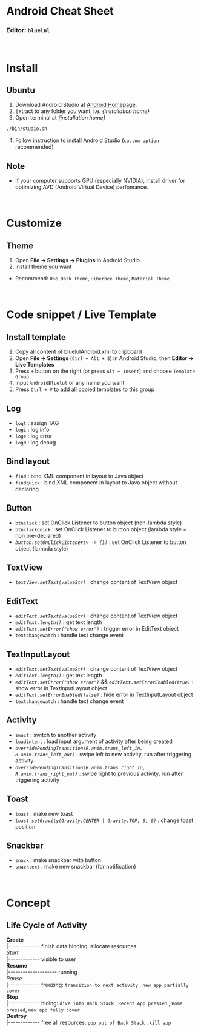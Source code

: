# Android Cheat Sheet 
### Editor: `bluelul`
<br>

# Install
## Ubuntu
1. Download Android Studio at [Android Homepage](https://developer.android.com/studio).
2. Extract to any folder you want, i.e. *{installation home}*
3. Open terminal at *{installation home}*
```bash
./bin/studio.sh
```
4. Follow instruction to install Android Studio (`custom option` recommended)

## Note
- If your computer supports GPU (especially NVIDIA), install driver for optimizing AVD (Android Virtual Device) perfomance.

<br>

# Customize
## Theme
1. Open **File &rarr; Settings &rarr; Plugins** in Android Studio
2. Install theme you want
- Recommend: `One Dark Theme`, `Hiberbee Theme`, `Material Theme`

<br>

# Code snippet / Live Template
## Install template
1. Copy all content of bluelulAndroid.xml to clipboard
2. Open **File &rarr; Settings** (`Ctrl + Alt + S`) in Android Studio, then **Editor &rarr; Live Templates**
3. Press `+` button on the right (or press `Alt + Insert`) and choose `Template Group`
4. Input `AndroidBluelul` or any name you want
5. Press `Ctrl + V` to add all copied templates to this group

## Log
- `logt` : assign TAG
- `logi` : log info
- `loge` : log error
- `logd` : log debug

## Bind layout
- `find` : bind XML component in layout to Java object
- `findquick` : bind XML component in layout to Java object without declaring

## Button
- `btnclick` : set OnClick Listener to button object (non-lambda style)
- `btnclickquick` : set OnClick Listener to button object (lambda style + non pre-declared)
- *`button.setOnClickListener(v -> {})`* : set OnClick Listener to button object (lambda style)

## TextView
- *`textView.setText(valueStr)`* : change content of TextView object

## EditText
- *`editText.setText(valueStr)`* : change content of TextView object
- *`editText.length()`* : get text length
- *`editText.setError("show error")`* : trigger error in EditText object
- `textchangewatch` : handle text change event

## TextInputLayout
- *`editText.setText(valueStr)`* : change content of TextView object
- *`editText.length()`* : get text length
- *`editText.setError("show error")`* && *`editText.setErrorEnabled(true)`* : show error in TextInputLayout object
- *`editText.setErrorEnabled(false)`* : hide error in TextInputLayout object
- `textchangewatch` : handle text change event

## Activity
- `swact` : switch to another activity
- `loadintent` : load input argument of activity after being created
- *`overridePendingTransition(R.anim.trans_left_in, R.anim.trans_left_out)`* : swipe left to new activity, run after triggering activity
- *`overridePendingTransition(R.anim.trans_right_in, R.anim.trans_right_out)`* : swipe right to previous activity, run after triggering activity

## Toast
- `toast` : make new toast
- *`toast.setGravity(Gravity.CENTER | Gravity.TOP, 0, 0)`* : change toast position

## Snackbar
- `snack` : make snackbar with button
- `snacktext` : make new snackbar (for notification)

<br>

# Concept
## Life Cycle of Activity
**Create**  <br>
|------------- finish data binding, allocate resources <br>
*Start* <br>
|------------- visible to user <br>
**Resume** <br>
|-------------------- running <br>
*Pause* <br>
|------------- freezing: `transition to next activity` , `new app partially cover` <br>
**Stop** <br>
|------------- hiding: `dive into Back Stack` , `Recent App pressed` , `Home pressed`, `new app fully cover` <br>
**Destroy** <br>
|------------- free all resources: `pop out of Back Stack` , `kill app` <br>